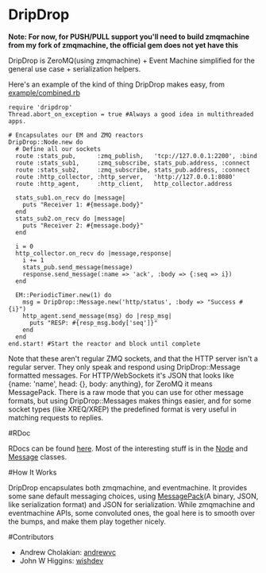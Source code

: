 # DripDrop

**Note: For now, for PUSH/PULL support you'll need to build zmqmachine from my fork of zmqmachine, the official gem does not yet have this**

DripDrop is ZeroMQ(using zmqmachine) + Event Machine simplified for the general use case + serialization helpers.

Here's an example of the kind of thing DripDrop makes easy, from [example/combined.rb](http://github.com/andrewvc/dripdrop/blob/master/example/combined.rb)
  
    require 'dripdrop'
    Thread.abort_on_exception = true #Always a good idea in multithreaded apps.
  
    # Encapsulates our EM and ZMQ reactors
    DripDrop::Node.new do
      # Define all our sockets
      route :stats_pub,      :zmq_publish,   'tcp://127.0.0.1:2200', :bind
      route :stats_sub1,     :zmq_subscribe, stats_pub.address, :connect
      route :stats_sub2,     :zmq_subscribe, stats_pub.address, :connect
      route :http_collector, :http_server,   'http://127.0.0.1:8080'
      route :http_agent,     :http_client,   http_collector.address
        
      stats_sub1.on_recv do |message|
        puts "Receiver 1: #{message.body}"
      end
      stats_sub2.on_recv do |message|
        puts "Receiver 2: #{message.body}"
      end
      
      i = 0
      http_collector.on_recv do |message,response|
        i += 1
        stats_pub.send_message(message)
        response.send_message(:name => 'ack', :body => {:seq => i})
      end

      EM::PeriodicTimer.new(1) do
        msg = DripDrop::Message.new('http/status', :body => "Success #{i}")
        http_agent.send_message(msg) do |resp_msg|
          puts "RESP: #{resp_msg.body['seq']}"
        end
      end
    end.start! #Start the reactor and block until complete

Note that these aren't regular ZMQ sockets, and that the HTTP server isn't a regular server. They only speak and respond using DripDrop::Message formatted messages. For HTTP/WebSockets it's JSON that looks like {name: 'name', head: {}, body: anything}, for ZeroMQ it means MessagePack. There is a raw mode that you can use for other message formats, but using DripDrop::Messages makes things easier, and for some socket types (like XREQ/XREP) the predefined format is very useful in matching requests to replies.

#RDoc

RDocs can be found [here](http://www.rdoc.info/github/andrewvc/dripdrop/master/frames). Most of the interesting stuff is in the [Node](http://www.rdoc.info/github/andrewvc/dripdrop/master/DripDrop/Node) and [Message](http://www.rdoc.info/github/andrewvc/dripdrop/master/DripDrop/Message) classes.

#How It Works

DripDrop encapsulates both zmqmachine, and eventmachine. It provides some sane default messaging choices, using [MessagePack](http://msgpack.org/)(A binary, JSON, like serialization format) and JSON for serialization. While zmqmachine and eventmachine APIs, some convoluted ones, the goal here is to smooth over the bumps, and make them play together nicely.

#Contributors

* Andrew Cholakian: [andrewvc](http://github.com/andrewvc)
* John W Higgins: [wishdev](http://github.com/wishdev)
